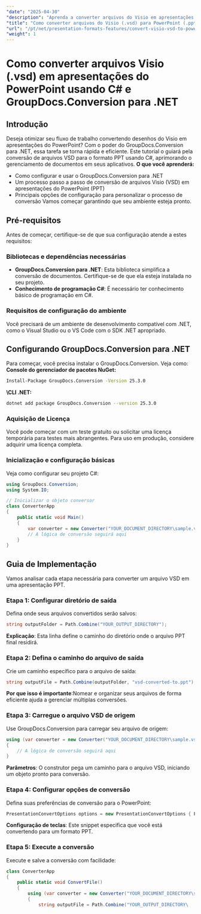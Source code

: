 ```yaml
---
"date": "2025-04-30"
"description": "Aprenda a converter arquivos do Visio em apresentações do PowerPoint usando C# com o GroupDocs.Conversion para .NET. Este guia passo a passo simplifica os processos de conversão de documentos."
"title": "Como converter arquivos do Visio (.vsd) para PowerPoint (.ppt) usando C# e GroupDocs.Conversion para .NET"
"url": "/pt/net/presentation-formats-features/convert-visio-vsd-to-powerpoint-ppt-csharp-groupdocs/"
"weight": 1
---
```


# Como converter arquivos Visio (.vsd) em apresentações do PowerPoint usando C# e GroupDocs.Conversion para .NET
## Introdução
Deseja otimizar seu fluxo de trabalho convertendo desenhos do Visio em apresentações do PowerPoint? Com o poder do GroupDocs.Conversion para .NET, essa tarefa se torna rápida e eficiente. Este tutorial o guiará pela conversão de arquivos VSD para o formato PPT usando C#, aprimorando o gerenciamento de documentos em seus aplicativos.
**O que você aprenderá:**
- Como configurar e usar o GroupDocs.Conversion para .NET
- Um processo passo a passo de conversão de arquivos Visio (VSD) em apresentações do PowerPoint (PPT)
- Principais opções de configuração para personalizar o processo de conversão
Vamos começar garantindo que seu ambiente esteja pronto.
## Pré-requisitos
Antes de começar, certifique-se de que sua configuração atende a estes requisitos:
### Bibliotecas e dependências necessárias
- **GroupDocs.Conversion para .NET**: Esta biblioteca simplifica a conversão de documentos. Certifique-se de que ela esteja instalada no seu projeto.
- **Conhecimento de programação C#**: É necessário ter conhecimento básico de programação em C#.
### Requisitos de configuração do ambiente
Você precisará de um ambiente de desenvolvimento compatível com .NET, como o Visual Studio ou o VS Code com o SDK .NET apropriado.
## Configurando GroupDocs.Conversion para .NET
Para começar, você precisa instalar o GroupDocs.Conversion. Veja como:
**Console do gerenciador de pacotes NuGet:**
```bash
Install-Package GroupDocs.Conversion -Version 25.3.0
```
**\CLI .NET:**
```bash
dotnet add package GroupDocs.Conversion --version 25.3.0
```
### Aquisição de Licença
Você pode começar com um teste gratuito ou solicitar uma licença temporária para testes mais abrangentes. Para uso em produção, considere adquirir uma licença completa.
### Inicialização e configuração básicas
Veja como configurar seu projeto C#:
```csharp
using GroupDocs.Conversion;
using System.IO;

// Inicializar o objeto conversor
class ConverterApp
{
    public static void Main()
    {
        var converter = new Converter("YOUR_DOCUMENT_DIRECTORY\sample.vsd");
        // A lógica de conversão seguirá aqui
    }
}
```
## Guia de Implementação
Vamos analisar cada etapa necessária para converter um arquivo VSD em uma apresentação PPT.
### Etapa 1: Configurar diretório de saída
Defina onde seus arquivos convertidos serão salvos:
```csharp
string outputFolder = Path.Combine("YOUR_OUTPUT_DIRECTORY");
```
**Explicação**: Esta linha define o caminho do diretório onde o arquivo PPT final residirá.
### Etapa 2: Defina o caminho do arquivo de saída
Crie um caminho específico para o arquivo de saída:
```csharp
string outputFile = Path.Combine(outputFolder, "vsd-converted-to.ppt");
```
**Por que isso é importante**:Nomear e organizar seus arquivos de forma eficiente ajuda a gerenciar múltiplas conversões.
### Etapa 3: Carregue o arquivo VSD de origem
Use GroupDocs.Conversion para carregar seu arquivo de origem:
```csharp
using (var converter = new Converter("YOUR_DOCUMENT_DIRECTORY\sample.vsd"))
{
    // A lógica de conversão seguirá aqui
}
```
**Parâmetros**: O construtor pega um caminho para o arquivo VSD, iniciando um objeto pronto para conversão.
### Etapa 4: Configurar opções de conversão
Defina suas preferências de conversão para o PowerPoint:
```csharp
PresentationConvertOptions options = new PresentationConvertOptions { Format = PresentationFileType.Ppt };
```
**Configuração de teclas**: Este snippet especifica que você está convertendo para um formato PPT.
### Etapa 5: Execute a conversão
Execute e salve a conversão com facilidade:
```csharp
class ConverterApp
{
    public static void ConvertFile()
    {
        using (var converter = new Converter("YOUR_DOCUMENT_DIRECTORY\sample.vsd"))
        {
            string outputFile = Path.Combine("YOUR_OUTPUT_DIRECTORY\